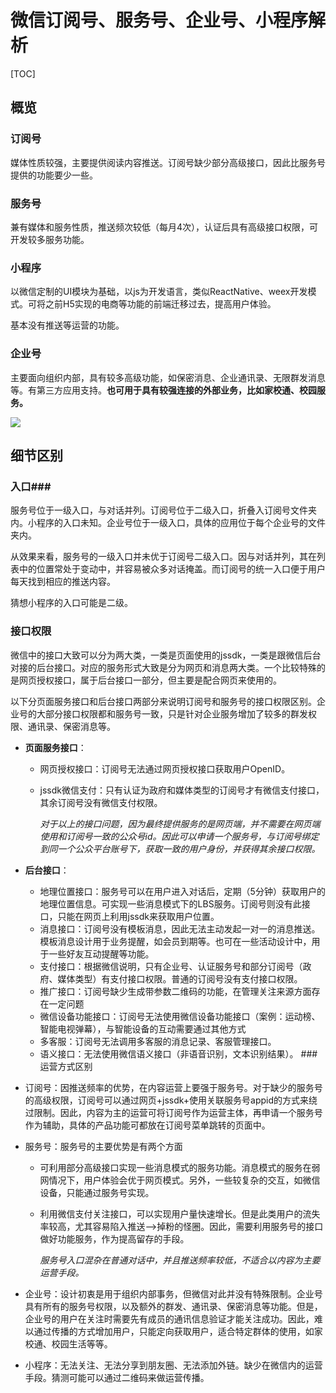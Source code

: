 # 微信订阅号、服务号、企业号、小程序解析

[TOC]

## 概览

### 订阅号

媒体性质较强，主要提供阅读内容推送。订阅号缺少部分高级接口，因此比服务号提供的功能要少一些。

### 服务号

兼有媒体和服务性质，推送频次较低（每月4次），认证后具有高级接口权限，可开发较多服务功能。

### 小程序

以微信定制的UI模块为基础，以js为开发语言，类似ReactNative、weex开发模式。可将之前H5实现的电商等功能的前端迁移过去，提高用户体验。

基本没有推送等运营的功能。

### 企业号

主要面向组织内部，具有较多高级功能，如保密消息、企业通讯录、无限群发消息等。有第三方应用支持。**也可用于具有较强连接的外部业务，比如家校通、校园服务。**



![](http://file.service.qq.com/user-files/uploads/201611/50d37d4fb4858432ba6d08dbd5741261.jpg)

## 细节区别

### 入口###

服务号位于一级入口，与对话并列。订阅号位于二级入口，折叠入订阅号文件夹内。小程序的入口未知。企业号位于一级入口，具体的应用位于每个企业号的文件夹内。

从效果来看，服务号的一级入口并未优于订阅号二级入口。因与对话并列，其在列表中的位置常处于变动中，并容易被众多对话掩盖。而订阅号的统一入口便于用户每天找到相应的推送内容。

猜想小程序的入口可能是二级。

### 接口权限

微信中的接口大致可以分为两大类，一类是页面使用的jssdk，一类是跟微信后台对接的后台接口。对应的服务形式大致是分为网页和消息两大类。一个比较特殊的是网页授权接口，属于后台接口一部分，但主要是配合网页来使用的。

以下分页面服务接口和后台接口两部分来说明订阅号和服务号的接口权限区别。企业号的大部分接口权限都和服务号一致，只是针对企业服务增加了较多的群发权限、通讯录、保密消息等。

- **页面服务接口**：

  - 网页授权接口：订阅号无法通过网页授权接口获取用户OpenID。

  - jssdk微信支付：只有认证为政府和媒体类型的订阅号才有微信支付接口，其余订阅号没有微信支付权限。

    *对于以上的接口问题，因为最终提供服务的是网页端，并不需要在网页端使用和订阅号一致的公众号id。因此可以申请一个服务号，与订阅号绑定到同一个公众平台账号下，获取一致的用户身份，并获得其余接口权限。*

- **后台接口**：

  - 地理位置接口：服务号可以在用户进入对话后，定期（5分钟）获取用户的地理位置信息。可实现一些消息模式下的LBS服务。订阅号则没有此接口，只能在网页上利用jssdk来获取用户位置。
  - 消息接口：订阅号没有模板消息，因此无法主动发起一对一的消息推送。模板消息设计用于业务提醒，如会员到期等。也可在一些活动设计中，用于一些好友互动提醒等功能。
  - 支付接口：根据微信说明，只有企业号、认证服务号和部分订阅号（政府、媒体类型）有支付接口权限。普通的订阅号没有支付接口权限。
  - 推广接口：订阅号缺少生成带参数二维码的功能，在管理关注来源方面存在一定问题
  - 微信设备功能接口：订阅号无法使用微信设备功能接口（案例：运动榜、智能电视弹幕），与智能设备的互动需要通过其他方式
  - 多客服：订阅号无法调用多客服的消息记录、客服管理接口。
  - 语义接口：无法使用微信语义接口（非语音识别，文本识别结果）。
###运营方式区别

- 订阅号：因推送频率的优势，在内容运营上要强于服务号。对于缺少的服务号的高级权限，订阅号可以通过网页+jssdk+使用关联服务号appid的方式来绕过限制。因此，内容为主的运营可将订阅号作为运营主体，再申请一个服务号作为辅助，具体的产品功能可都放在订阅号菜单跳转的页面中。

- 服务号：服务号的主要优势是有两个方面
  - 可利用部分高级接口实现一些消息模式的服务功能。消息模式的服务在弱网情况下，用户体验会优于网页模式。另外，一些较复杂的交互，如微信设备，只能通过服务号实现。
  - 利用微信支付关注接口，可以实现用户量快速增长。但是此类用户的流失率较高，尤其容易陷入推送-->掉粉的怪圈。因此，需要利用服务号的接口做好功能服务，作为提高留存的手段。

    *服务号入口混杂在普通对话中，并且推送频率较低，不适合以内容为主要运营手段。*

- 企业号：设计初衷是用于组织内部事务，但微信对此并没有特殊限制。企业号具有所有的服务号权限，以及额外的群发、通讯录、保密消息等功能。但是，企业号的用户在关注时需要先有成员的通讯信息验证才能关注成功。因此，难以通过传播的方式增加用户，只能定向获取用户，适合特定群体的使用，如家校通、校园生活等等。

- 小程序：无法关注、无法分享到朋友圈、无法添加外链。缺少在微信内的运营手段。猜测可能可以通过二维码来做运营传播。
